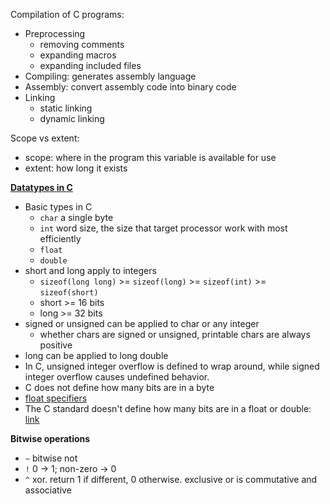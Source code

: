 Compilation of C programs:

 - Preprocessing
   - removing comments
   - expanding macros
   - expanding included files
 - Compiling: generates assembly language
 - Assembly: convert assembly code into binary code
 - Linking
   - static linking
   - dynamic linking

Scope vs extent:

 - scope: where in the program this variable is available for use
 - extent: how long it exists

**[Datatypes in C](https://en.wikipedia.org/wiki/C_data_types)**

 - Basic types in C
   - `char` a single byte
   - `int` word size, the size that target processor work with most efficiently
   - `float` 
   - `double`
 - short and long apply to integers
   - `sizeof(long long)` >= `sizeof(long)` >= `sizeof(int)` >= `sizeof(short)`
   - short >= 16 bits
   - long >= 32 bits
 - signed or unsigned can be applied to char or any integer
   - whether chars are signed or unsigned, printable chars are always positive
 - long can be applied to long double
 - In C, unsigned integer overflow is defined to wrap around, while signed integer overflow causes undefined behavior.
 - C does not define how many bits are in a byte
 - [float specifiers](https://stackoverflow.com/questions/34706228/difference-between-upper-and-lower-case-double-float-type-specifiers-in-c)
 - The C standard doesn't define how many bits are in a float or double: [link](https://stackoverflow.com/questions/25524355/what-is-the-size-of-float-and-double-in-c-and-c)

**Bitwise operations**

 - `~` bitwise not
 - `!` 0 -> 1; non-zero -> 0
 - `^` xor. return 1 if different, 0 otherwise. exclusive or is commutative and associative
